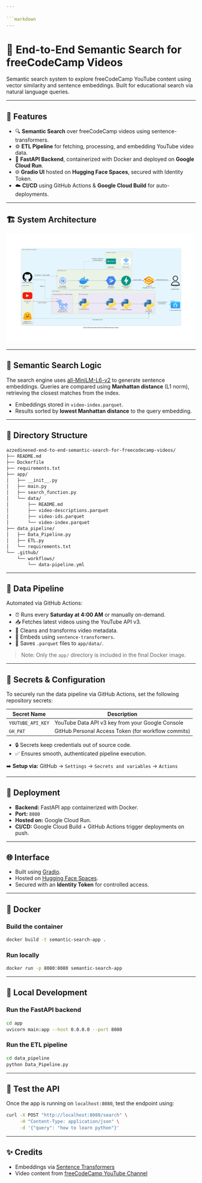 ```yaml
---

```markdown
---
```

# 🎯 End-to-End Semantic Search for freeCodeCamp Videos

Semantic search system to explore freeCodeCamp YouTube content using vector similarity and sentence embeddings. Built for educational search via natural language queries.

---

## 📌 Features

- 🔍 **Semantic Search** over freeCodeCamp videos using sentence-transformers.
- ⚙️ **ETL Pipeline** for fetching, processing, and embedding YouTube video data.
- 🚀 **FastAPI Backend**, containerized with Docker and deployed on **Google Cloud Run**.
- 🌐 **Gradio UI** hosted on **Hugging Face Spaces**, secured with Identity Token.
- ☁️ **CI/CD** using GitHub Actions & **Google Cloud Build** for auto-deployments.

---

## 🏗️ System Architecture

![System Architecture](https://github.com/AzzedineNed/End-to-End-Semantic-Search-for-FreeCodeCamp-videos/blob/main/end-to-end-semantic-search-for-freecodecamp-videos.png)

---

## 🧪 Semantic Search Logic

The search engine uses [all-MiniLM-L6-v2](https://huggingface.co/sentence-transformers/all-MiniLM-L6-v2) to generate sentence embeddings. Queries are compared using **Manhattan distance** (L1 norm), retrieving the closest matches from the index.

- Embeddings stored in `video-index.parquet`.
- Results sorted by **lowest Manhattan distance** to the query embedding.

---

## 📂 Directory Structure

```
azzedinened-end-to-end-semantic-search-for-freecodecamp-videos/
├── README.md
├── Dockerfile
├── requirements.txt
├── app/
│   ├── __init__.py
│   ├── main.py
│   ├── search_function.py
│   └── data/
│       ├── README.md
│       ├── video-descriptions.parquet
│       ├── video-ids.parquet
│       └── video-index.parquet
├── data_pipeline/
│   ├── Data_Pipeline.py
│   ├── ETL.py
│   └── requirements.txt
└── .github/
    └── workflows/
        └── data-pipeline.yml
```

---

## 🔄 Data Pipeline

Automated via GitHub Actions:

- ⏰ Runs every **Saturday at 4:00 AM** or manually on-demand.
- 📥 Fetches latest videos using the YouTube API v3.
- 🧹 Cleans and transforms video metadata.
- 🧠 Embeds using `sentence-transformers`.
- 💾 Saves `.parquet` files to `app/data/`.

> Note: Only the `app/` directory is included in the final Docker image.

---

## 🔐 Secrets & Configuration

To securely run the data pipeline via GitHub Actions, set the following repository secrets:

| Secret Name       | Description                                           |
|-------------------|-------------------------------------------------------|
| `YOUTUBE_API_KEY` | YouTube Data API v3 key from your Google Console     |
| `GH_PAT`          | GitHub Personal Access Token (for workflow commits)  |

- 🔒 Secrets keep credentials out of source code.
- ✅ Ensures smooth, authenticated pipeline execution.

➡️ **Setup via:** GitHub → `Settings` → `Secrets and variables` → `Actions`

---

## 🚀 Deployment

- **Backend:** FastAPI app containerized with Docker.
- **Port:** `8080`
- **Hosted on:** Google Cloud Run.
- **CI/CD:** Google Cloud Build + GitHub Actions trigger deployments on push.

---

## 🌐 Interface

- Built using [Gradio](https://gradio.app/).
- Hosted on [Hugging Face Spaces](https://huggingface.co/spaces/Azzedine01/End-to-End-Semantic-Search-for-FreeCodeCamp-videos).
- Secured with an **Identity Token** for controlled access.

---

## 🐳 Docker

### Build the container

```bash
docker build -t semantic-search-app .
```

### Run locally

```bash
docker run -p 8080:8080 semantic-search-app
```

---

## 🔧 Local Development

### Run the FastAPI backend

```bash
cd app
uvicorn main:app --host 0.0.0.0 --port 8080
```

### Run the ETL pipeline

```bash
cd data_pipeline
python Data_Pipeline.py
```

---

## 🧪 Test the API

Once the app is running on `localhost:8080`, test the endpoint using:

```bash
curl -X POST "http://localhost:8080/search" \
     -H "Content-Type: application/json" \
     -d '{"query": "how to learn python"}'
```

---

## ✨ Credits

- Embeddings via [Sentence Transformers](https://www.sbert.net/)
- Video content from [freeCodeCamp YouTube Channel](https://www.youtube.com/c/Freecodecamp)
```
